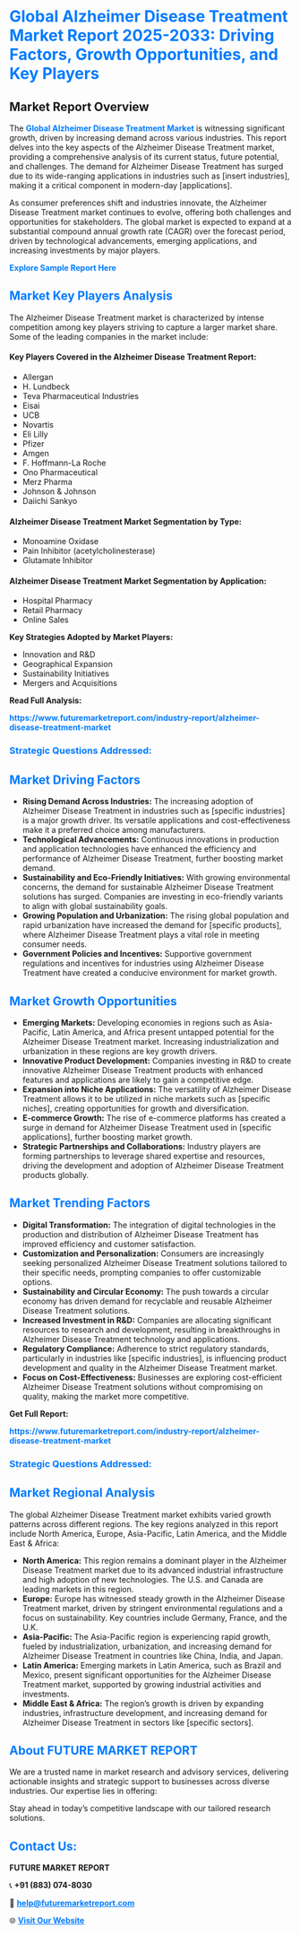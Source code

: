 <h1 style="color: #007BFF;">Global Alzheimer Disease Treatment Market Report 2025-2033: Driving Factors, Growth Opportunities, and Key Players</h1>

<section id="overview">
<h2>Market Report Overview</h2>
<p>The <a href="https://www.futuremarketreport.com/industry-report/alzheimer-disease-treatment-market" style="color: #007BFF; text-decoration: none;"><strong>Global Alzheimer Disease Treatment Market</strong></a> is witnessing significant growth, driven by increasing demand across various industries. This report delves into the key aspects of the Alzheimer Disease Treatment market, providing a comprehensive analysis of its current status, future potential, and challenges. The demand for Alzheimer Disease Treatment has surged due to its wide-ranging applications in industries such as [insert industries], making it a critical component in modern-day [applications].</p>
<p>As consumer preferences shift and industries innovate, the Alzheimer Disease Treatment market continues to evolve, offering both challenges and opportunities for stakeholders. The global market is expected to expand at a substantial compound annual growth rate (CAGR) over the forecast period, driven by technological advancements, emerging applications, and increasing investments by major players.</p>
</section>

<section id="overview">
<p><a href="https://www.futuremarketreport.com/request-sample/reportId=78472" style="color: #007BFF; text-decoration: none;"><strong>Explore Sample Report Here</strong></a></p>
</section>

<section id="key-players">
<h2 style="color: #007BFF;">Market Key Players Analysis</h2>
<p>The Alzheimer Disease Treatment market is characterized by intense competition among key players striving to capture a larger market share. Some of the leading companies in the market include:</p>
<h4>Key Players Covered in the Alzheimer Disease Treatment Report:</h4>
<ul><li>Allergan</li><li>H. Lundbeck</li><li>Teva Pharmaceutical Industries</li><li>Eisai</li><li>UCB</li><li>Novartis</li><li>Eli Lilly</li><li>Pfizer</li><li>Amgen</li><li>F. Hoffmann-La Roche</li><li>Ono Pharmaceutical</li><li>Merz Pharma</li><li>Johnson &amp; Johnson</li><li>Daiichi Sankyo</li></ul>
<h4>Alzheimer Disease Treatment Market Segmentation by Type:</h4>
<ul><li>Monoamine Oxidase</li><li>Pain Inhibitor (acetylcholinesterase)</li><li>Glutamate Inhibitor</li></ul>

<h4>Alzheimer Disease Treatment Market Segmentation by Application:</h4>
<ul><li>Hospital Pharmacy</li><li>Retail Pharmacy</li><li>Online Sales</li></ul>
<p><strong>Key Strategies Adopted by Market Players:</strong></p>
<ul>
<li>Innovation and R&D</li>
<li>Geographical Expansion</li>
<li>Sustainability Initiatives</li>
<li>Mergers and Acquisitions</li>
</ul>
</section>

<section>
<p><strong>Read Full Analysis: </strong></p><a href="https://www.futuremarketreport.com/industry-report/alzheimer-disease-treatment-market" style="color: #007BFF; text-decoration: none;"><strong>https://www.futuremarketreport.com/industry-report/alzheimer-disease-treatment-market</strong></a>
<h3 style="color: #007BFF;">Strategic Questions Addressed:</h3>
</section>

<section id="driving-factors">
<h2 style="color: #007BFF;">Market Driving Factors</h2>
<ul>
<li><strong>Rising Demand Across Industries:</strong> The increasing adoption of Alzheimer Disease Treatment in industries such as [specific industries] is a major growth driver. Its versatile applications and cost-effectiveness make it a preferred choice among manufacturers.</li>
<li><strong>Technological Advancements:</strong> Continuous innovations in production and application technologies have enhanced the efficiency and performance of Alzheimer Disease Treatment, further boosting market demand.</li>
<li><strong>Sustainability and Eco-Friendly Initiatives:</strong> With growing environmental concerns, the demand for sustainable Alzheimer Disease Treatment solutions has surged. Companies are investing in eco-friendly variants to align with global sustainability goals.</li>
<li><strong>Growing Population and Urbanization:</strong> The rising global population and rapid urbanization have increased the demand for [specific products], where Alzheimer Disease Treatment plays a vital role in meeting consumer needs.</li>
<li><strong>Government Policies and Incentives:</strong> Supportive government regulations and incentives for industries using Alzheimer Disease Treatment have created a conducive environment for market growth.</li>
</ul>
</section>

<section id="growth-opportunities">
<h2 style="color: #007BFF;">Market Growth Opportunities</h2>
<ul>
<li><strong>Emerging Markets:</strong> Developing economies in regions such as Asia-Pacific, Latin America, and Africa present untapped potential for the Alzheimer Disease Treatment market. Increasing industrialization and urbanization in these regions are key growth drivers.</li>
<li><strong>Innovative Product Development:</strong> Companies investing in R&D to create innovative Alzheimer Disease Treatment products with enhanced features and applications are likely to gain a competitive edge.</li>
<li><strong>Expansion into Niche Applications:</strong> The versatility of Alzheimer Disease Treatment allows it to be utilized in niche markets such as [specific niches], creating opportunities for growth and diversification.</li>
<li><strong>E-commerce Growth:</strong> The rise of e-commerce platforms has created a surge in demand for Alzheimer Disease Treatment used in [specific applications], further boosting market growth.</li>
<li><strong>Strategic Partnerships and Collaborations:</strong> Industry players are forming partnerships to leverage shared expertise and resources, driving the development and adoption of Alzheimer Disease Treatment products globally.</li>
</ul>
</section>

<section id="trending-factors">
<h2 style="color: #007BFF;">Market Trending Factors</h2>
<ul>
<li><strong>Digital Transformation:</strong> The integration of digital technologies in the production and distribution of Alzheimer Disease Treatment has improved efficiency and customer satisfaction.</li>
<li><strong>Customization and Personalization:</strong> Consumers are increasingly seeking personalized Alzheimer Disease Treatment solutions tailored to their specific needs, prompting companies to offer customizable options.</li>
<li><strong>Sustainability and Circular Economy:</strong> The push towards a circular economy has driven demand for recyclable and reusable Alzheimer Disease Treatment solutions.</li>
<li><strong>Increased Investment in R&D:</strong> Companies are allocating significant resources to research and development, resulting in breakthroughs in Alzheimer Disease Treatment technology and applications.</li>
<li><strong>Regulatory Compliance:</strong> Adherence to strict regulatory standards, particularly in industries like [specific industries], is influencing product development and quality in the Alzheimer Disease Treatment market.</li>
<li><strong>Focus on Cost-Effectiveness:</strong> Businesses are exploring cost-efficient Alzheimer Disease Treatment solutions without compromising on quality, making the market more competitive.</li>
</ul>
</section>

<section>
<p><strong>Get Full Report: </strong></p><a href="https://www.futuremarketreport.com/industry-report/alzheimer-disease-treatment-market" style="color: #007BFF; text-decoration: none;"><strong>https://www.futuremarketreport.com/industry-report/alzheimer-disease-treatment-market</strong></a>
<h3 style="color: #007BFF;">Strategic Questions Addressed:</h3>
</section>


<section id="regional-analysis">
<h2 style="color: #007BFF;">Market Regional Analysis</h2>
<p>The global Alzheimer Disease Treatment market exhibits varied growth patterns across different regions. The key regions analyzed in this report include North America, Europe, Asia-Pacific, Latin America, and the Middle East & Africa:</p>
<ul>
<li><strong>North America:</strong> This region remains a dominant player in the Alzheimer Disease Treatment market due to its advanced industrial infrastructure and high adoption of new technologies. The U.S. and Canada are leading markets in this region.</li>
<li><strong>Europe:</strong> Europe has witnessed steady growth in the Alzheimer Disease Treatment market, driven by stringent environmental regulations and a focus on sustainability. Key countries include Germany, France, and the U.K.</li>
<li><strong>Asia-Pacific:</strong> The Asia-Pacific region is experiencing rapid growth, fueled by industrialization, urbanization, and increasing demand for Alzheimer Disease Treatment in countries like China, India, and Japan.</li>
<li><strong>Latin America:</strong> Emerging markets in Latin America, such as Brazil and Mexico, present significant opportunities for the Alzheimer Disease Treatment market, supported by growing industrial activities and investments.</li>
<li><strong>Middle East & Africa:</strong> The region’s growth is driven by expanding industries, infrastructure development, and increasing demand for Alzheimer Disease Treatment in sectors like [specific sectors].</li>
</ul>
</section>

<footer>
<h2 style="color: #007BFF;">About FUTURE MARKET REPORT</h2>
<p>We are a trusted name in market research and advisory services, delivering actionable insights and strategic support to businesses across diverse industries. Our expertise lies in offering:</p>

<p>Stay ahead in today’s competitive landscape with our tailored research solutions.</p>

<h2 style="color: #007BFF;">Contact Us:</h2>
<p><strong>FUTURE MARKET REPORT</strong></p>
<p>📞 <strong>+91 (883) 074-8030</strong></p>
<p>📧 <strong><a href="mailto:help@futuremarketreport.com" style="color: #007BFF;">help@futuremarketreport.com</a></strong></p>
<p>🌐 <strong><a href="https://www.futuremarketreport.com/" style="color: #007BFF;">Visit Our Website</a></strong></p>
</footer>